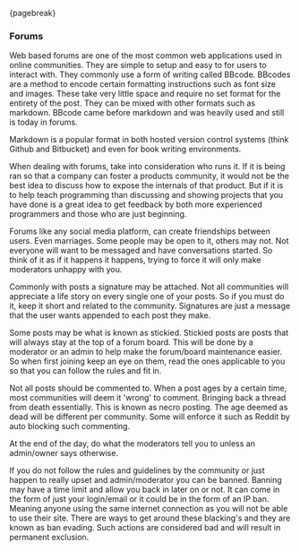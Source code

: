{pagebreak}

### Forums
Web based forums are one of the most common web applications used in online communities. They are simple to setup and easy to for users to interact with. They commonly use a form of writing called BBcode. BBcodes are a method to encode certain formatting instructions such as font size and images. These take very little space and require no set format for the entirety of the post. They can be mixed with other formats such as markdown.
BBcode came before markdown and was heavily used and still is today in forums.

Markdown is a popular format in both hosted version control systems (think Github and Bitbucket) and even for book writing environments.

When dealing with forums, take into consideration who runs it. If it is being ran so that a company can foster a products community, it would not be the best idea to discuss how to expose the internals of that product. But if it is to help teach programming than discussing and showing projects that you have done is a great idea to get feedback by both more experienced programmers and those who are just beginning.

Forums like any social media platform, can create friendships between users. Even marriages. Some people may be open to it, others may not. Not everyone will want to be messaged and have conversations started. So think of it as if it happens it happens, trying to force it will only make moderators unhappy with you.


Commonly with posts a signature may be attached. Not all communities will appreciate a life story on every single one of your posts. So if you must do it, keep it short and related to the community. Signatures are just a message that the user wants appended to each post they make.

Some posts may be what is known as stickied. Stickied posts are posts that will always stay at the top of a forum board. This will be done by a moderator or an admin to help make the forum/board maintenance easier. So when first joining keep an eye on them, read the ones applicable to you so that you can follow the rules and fit in.

Not all posts should be commented to. When a post ages by a certain time, most communities will deem it 'wrong' to comment. Bringing back a thread from death essentially. This is known as necro posting. The age deemed as dead will be different per community. Some will enforce it such as Reddit by auto blocking such commenting.

At the end of the day, do what the moderators tell you to unless an admin/owner says otherwise.

If you do not follow the rules and guidelines by the community or just happen to really upset and admin/moderator you can be banned. Banning may have a time limit and allow you back in later on or not. It can come in the form of just your login/email or it could be in the form of an IP ban. Meaning anyone using the same internet connection as you will not be able to use their site. There are ways to get around these blacking's and they are known as ban evading. Such actions are considered bad and will result in permanent exclusion.